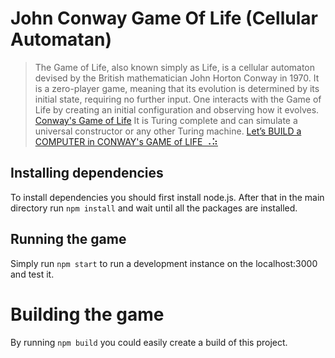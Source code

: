 # John Conway Game Of Life (Cellular Automatan)

> The Game of Life, also known simply as Life, is a cellular automaton devised by the British mathematician John Horton Conway in 1970. It is a zero-player game, meaning that its evolution is determined by its initial state, requiring no further input. One interacts with the Game of Life by creating an initial configuration and observing how it evolves. [Conway's Game of Life](https://en.wikipedia.org/wiki/Conway%27s_Game_of_Life)
> It is Turing complete and can simulate a universal constructor or any other Turing machine. [Let’s BUILD a COMPUTER in CONWAY's GAME of LIFE ⠠⠵](https://youtu.be/Kk2MH9O4pXY)

## Installing dependencies

To install dependencies you should first install node.js. After that in the main directory run `npm install` and wait until all the packages are installed.

## Running the game

Simply run `npm start` to run a development instance on the localhost:3000 and test it.

# Building the game

By running `npm build` you could easily create a build of this project.
